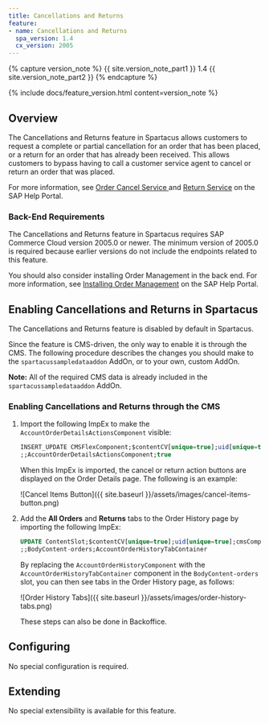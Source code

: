 ```yaml
---
title: Cancellations and Returns
feature:
- name: Cancellations and Returns
  spa_version: 1.4
  cx_version: 2005
---
```


{% capture version_note %}
{{ site.version_note_part1 }} 1.4 {{ site.version_note_part2 }}
{% endcapture %}

{% include docs/feature_version.html content=version_note %}

## Overview

The Cancellations and Returns feature in Spartacus allows customers to request a complete or partial cancellation for an order that has been placed, or a return for an order that has already been received. This allows customers to bypass having to call a customer service agent to cancel or return an order that was placed.

For more information, see [Order Cancel Service ](https://help.sap.com/viewer/9d346683b0084da2938be8a285c0c27a/latest/en-US/8c1f345e866910148d68e6ad0f19d930.html) and [Return Service](https://help.sap.com/viewer/9d346683b0084da2938be8a285c0c27a/latest/en-US/8c446a3386691014817dd0941db58607.html) on the SAP Help Portal.

### Back-End Requirements

The Cancellations and Returns feature in Spartacus requires SAP Commerce Cloud version 2005.0 or newer. The minimum version of 2005.0 is required because earlier versions do not include the endpoints related to this feature.

You should also consider installing Order Management in the back end. For more information, see [Installing Order Management](https://help.sap.com/viewer/9d346683b0084da2938be8a285c0c27a/latest/en-US/8b44994b86691014b7b7e63c4bd30592.html) on the SAP Help Portal.

## Enabling Cancellations and Returns in Spartacus

The Cancellations and Returns feature is disabled by default in Spartacus.

Since the feature is CMS-driven, the only way to enable it is through the CMS. The following procedure describes the changes you should make to the `spartacussampledataaddon` AddOn, or to your own, custom AddOn.

**Note:** All of the required CMS data is already included in the `spartacussampledataaddon` AddOn.

### Enabling Cancellations and Returns through the CMS

1. Import the following ImpEx to make the `AccountOrderDetailsActionsComponent` visible:

    ```sql
    INSERT_UPDATE CMSFlexComponent;$contentCV[unique=true];uid[unique=true];visible
    ;;AccountOrderDetailsActionsComponent;true
    ```

    When this ImpEx is imported, the cancel or return action buttons are displayed on the Order Details page. The following is an example:

    ![Cancel Items Button]({{ site.baseurl }}/assets/images/cancel-items-button.png)
  
2. Add the **All Orders** and **Returns** tabs to the Order History page by importing the following ImpEx:

    ```sql
    UPDATE ContentSlot;$contentCV[unique=true];uid[unique=true];cmsComponents(uid, $contentCV)
    ;;BodyContent-orders;AccountOrderHistoryTabContainer
    ```

    By replacing the `AccountOrderHistoryComponent` with the `AccountOrderHistoryTabContainer` component in the `BodyContent-orders` slot, you can then see tabs in the Order History page, as follows:

    ![Order History Tabs]({{ site.baseurl }}/assets/images/order-history-tabs.png)

    These steps can also be done in Backoffice.

## Configuring

No special configuration is required.

## Extending

No special extensibility is available for this feature.
